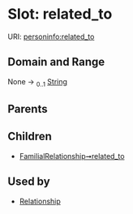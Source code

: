 
# Slot: related_to



URI: [personinfo:related_to](https://w3id.org/linkml/examples/personinfo/related_to)


## Domain and Range

None &#8594;  <sub>0..1</sub> [String](types/String.md)

## Parents


## Children

 *  [FamilialRelationship➞related_to](FamilialRelationship_related_to.md)

## Used by

 * [Relationship](Relationship.md)
